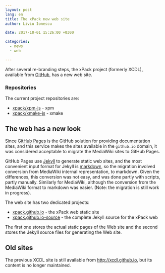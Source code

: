 ```yaml
---
layout: post
lang: en
title: The xPack new web site
author: Liviu Ionescu

date: 2017-10-01 15:26:00 +0300

categories:
  - news
  - web

---
```


After several re-branding steps, the xPack project (formerly XCDL), available from [GitHub](https://github.com/xpack), has a new web site.

### Repositories

The current project repositories are:

* [xpack/xpm-js](https://github.com/xpack/xpm-js) - xpm
* [xpack/xmake-js](https://github.com/xpack/xmake-js) - xmake

## The web has a new look

Since [GitHub Pages](https://pages.github.com) is the GitHub solution for providing documentation sites, and this service makes the sites available in the `github.io` domain, it was considered acceptable to migrate the MediaWiki sites to GitHub Pages.

GitHub Pages use [Jekyll](http://jekyllrb.com) to generate static web sites, and the most convenient input format for Jekyll is [markdown](http://daringfireball.net/projects/markdown/syntax), so the migration involved conversion from MediaWiki internal representation, to markdown. Given the differences, this conversion was not easy, and was done partly with scripts, partly manually. Similarly for MediaWiki, although the conversion from the MediaWiki format to markdown was easier. (Note: the migration is still work in progress).

The web site has two dedicated projects:

* [xpack.github.io](https://github.com/xpack/xpack.github.io) - the xPack web static site
* [xpack.github.io-source](https://github.com/xpack/xpack.github.io-source) - the complete Jekyll source for the xPack web

The first one stores the actual static pages of the Web site and the second stores the Jekyll source files for generating the Web site.

## Old sites

The previous XCDL site is still available from http://xcdl.github.io, but its content is no longer maintained.
